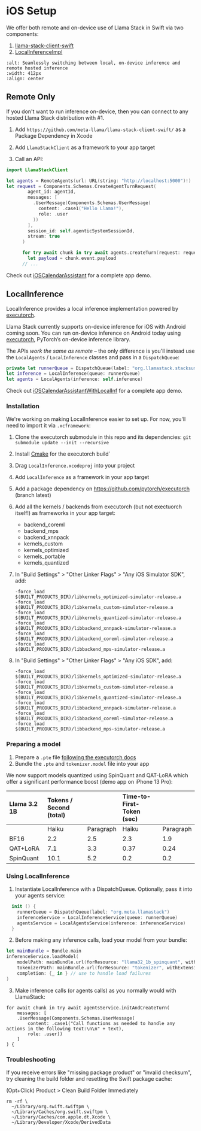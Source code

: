 # iOS Setup

We offer both remote and on-device use of Llama Stack in Swift via two components:

1. [llama-stack-client-swift](https://github.com/meta-llama/llama-stack-client-swift/)
2. [LocalInferenceImpl](https://github.com/meta-llama/llama-stack/tree/main/llama_stack/providers/impls/ios/inference)

```{image} ../../_static/remote_or_local.gif
:alt: Seamlessly switching between local, on-device inference and remote hosted inference
:width: 412px
:align: center
```

## Remote Only

If you don't want to run inference on-device, then you can connect to any hosted Llama Stack distribution with #1.

1. Add `https://github.com/meta-llama/llama-stack-client-swift/` as a Package Dependency in Xcode

2. Add `LlamaStackClient` as a framework to your app target

3. Call an API:

```swift
import LlamaStackClient

let agents = RemoteAgents(url: URL(string: "http://localhost:5000")!)
let request = Components.Schemas.CreateAgentTurnRequest(
        agent_id: agentId,
        messages: [
          .UserMessage(Components.Schemas.UserMessage(
            content: .case1("Hello Llama!"),
            role: .user
          ))
        ],
        session_id: self.agenticSystemSessionId,
        stream: true
      )

      for try await chunk in try await agents.createTurn(request: request) {
        let payload = chunk.event.payload
      // ...
```

Check out [iOSCalendarAssistant](https://github.com/meta-llama/llama-stack-apps/tree/main/examples/ios_calendar_assistant) for a complete app demo.

## LocalInference

LocalInference provides a local inference implementation powered by [executorch](https://github.com/pytorch/executorch/).

Llama Stack currently supports on-device inference for iOS with Android coming soon. You can run on-device inference on Android today using [executorch](https://github.com/pytorch/executorch/tree/main/examples/demo-apps/android/LlamaDemo), PyTorch’s on-device inference library.

The APIs *work the same as remote* – the only difference is you'll instead use the `LocalAgents` / `LocalInference` classes and pass in a `DispatchQueue`:

```swift
private let runnerQueue = DispatchQueue(label: "org.llamastack.stacksummary")
let inference = LocalInference(queue: runnerQueue)
let agents = LocalAgents(inference: self.inference)
```

Check out [iOSCalendarAssistantWithLocalInf](https://github.com/meta-llama/llama-stack-apps/tree/main/examples/ios_calendar_assistant) for a complete app demo.

### Installation

We're working on making LocalInference easier to set up. For now, you'll need to import it via `.xcframework`:

1. Clone the executorch submodule in this repo and its dependencies: `git submodule update --init --recursive`
1. Install [Cmake](https://cmake.org/) for the executorch build`
1. Drag `LocalInference.xcodeproj` into your project
1. Add `LocalInference` as a framework in your app target
1. Add a package dependency on https://github.com/pytorch/executorch (branch latest)
1. Add all the kernels / backends from executorch (but not exectuorch itself!) as frameworks in your app target:
    - backend_coreml
    - backend_mps
    - backend_xnnpack
    - kernels_custom
    - kernels_optimized
    - kernels_portable
    - kernels_quantized
1. In "Build Settings" > "Other Linker Flags" > "Any iOS Simulator SDK", add:
    ```
    -force_load
    $(BUILT_PRODUCTS_DIR)/libkernels_optimized-simulator-release.a
    -force_load
    $(BUILT_PRODUCTS_DIR)/libkernels_custom-simulator-release.a
    -force_load
    $(BUILT_PRODUCTS_DIR)/libkernels_quantized-simulator-release.a
    -force_load
    $(BUILT_PRODUCTS_DIR)/libbackend_xnnpack-simulator-release.a
    -force_load
    $(BUILT_PRODUCTS_DIR)/libbackend_coreml-simulator-release.a
    -force_load
    $(BUILT_PRODUCTS_DIR)/libbackend_mps-simulator-release.a
    ```

1. In "Build Settings" > "Other Linker Flags" > "Any iOS SDK", add:

    ```
    -force_load
    $(BUILT_PRODUCTS_DIR)/libkernels_optimized-simulator-release.a
    -force_load
    $(BUILT_PRODUCTS_DIR)/libkernels_custom-simulator-release.a
    -force_load
    $(BUILT_PRODUCTS_DIR)/libkernels_quantized-simulator-release.a
    -force_load
    $(BUILT_PRODUCTS_DIR)/libbackend_xnnpack-simulator-release.a
    -force_load
    $(BUILT_PRODUCTS_DIR)/libbackend_coreml-simulator-release.a
    -force_load
    $(BUILT_PRODUCTS_DIR)/libbackend_mps-simulator-release.a
    ```

### Preparing a model

1. Prepare a `.pte` file [following the executorch docs](https://github.com/pytorch/executorch/blob/main/examples/models/llama/README.md#step-2-prepare-model)
2. Bundle the `.pte` and `tokenizer.model` file into your app

We now support models quantized using SpinQuant and QAT-LoRA which offer a significant performance boost (demo app on iPhone 13 Pro):


| Llama 3.2 1B | Tokens / Second (total) |  | Time-to-First-Token (sec) |  |
| :---- | :---- | :---- | :---- | :---- |
|  | Haiku | Paragraph | Haiku | Paragraph |
| BF16 | 2.2 | 2.5 | 2.3 | 1.9 |
| QAT+LoRA | 7.1 | 3.3 | 0.37 | 0.24 |
| SpinQuant | 10.1 | 5.2 | 0.2 | 0.2 |


### Using LocalInference

1. Instantiate LocalInference with a DispatchQueue. Optionally, pass it into your agents service:

```swift
  init () {
    runnerQueue = DispatchQueue(label: "org.meta.llamastack")
    inferenceService = LocalInferenceService(queue: runnerQueue)
    agentsService = LocalAgentsService(inference: inferenceService)
  }
```

2. Before making any inference calls, load your model from your bundle:

```swift
let mainBundle = Bundle.main
inferenceService.loadModel(
    modelPath: mainBundle.url(forResource: "llama32_1b_spinquant", withExtension: "pte"),
    tokenizerPath: mainBundle.url(forResource: "tokenizer", withExtension: "model"),
    completion: {_ in } // use to handle load failures
)
```

3. Make inference calls (or agents calls) as you normally would with LlamaStack:

```
for await chunk in try await agentsService.initAndCreateTurn(
    messages: [
    .UserMessage(Components.Schemas.UserMessage(
        content: .case1("Call functions as needed to handle any actions in the following text:\n\n" + text),
        role: .user))
    ]
) {
```

### Troubleshooting

If you receive errors like "missing package product" or "invalid checksum", try cleaning the build folder and resetting the Swift package cache:

(Opt+Click) Product > Clean Build Folder Immediately

```
rm -rf \
  ~/Library/org.swift.swiftpm \
  ~/Library/Caches/org.swift.swiftpm \
  ~/Library/Caches/com.apple.dt.Xcode \
  ~/Library/Developer/Xcode/DerivedData
```
